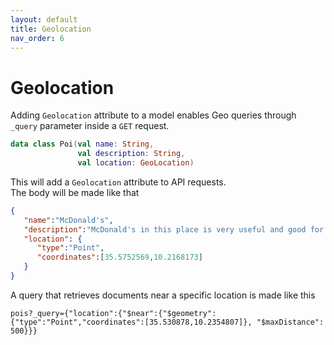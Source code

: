 ```yaml
---
layout: default
title: Geolocation
nav_order: 6
---
```


# Geolocation

Adding `Geolocation` attribute to a model enables Geo queries through `_query` parameter inside a `GET` request.

```kotlin
data class Poi(val name: String,
               val description: String,
               val location: GeoLocation)
```

This will add a `Geolocation` attribute to API requests.  
The body will be made like that
```json
{
   "name":"McDonald's",
   "description":"McDonald's in this place is very useful and good for drivers",
   "location": {
      "type":"Point",
      "coordinates":[35.5752569,10.2168173]
   }
}
```

A query that retrieves documents near a specific location is made like this

```
pois?_query={"location":{"$near":{"$geometry":{"type":"Point","coordinates":[35.530878,10.2354807]}, "$maxDistance": 500}}}
```
